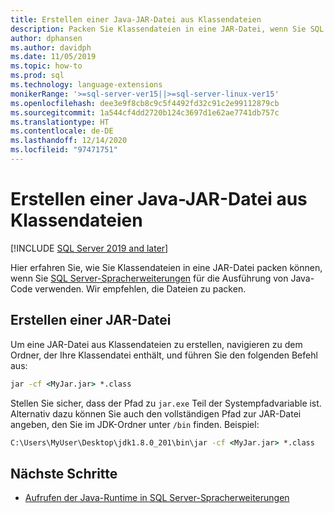 ```yaml
---
title: Erstellen einer Java-JAR-Datei aus Klassendateien
description: Packen Sie Klassendateien in eine JAR-Datei, wenn Sie SQL Server-Spracherweiterungen für die Ausführung von Java-Code verwenden.
author: dphansen
ms.author: davidph
ms.date: 11/05/2019
ms.topic: how-to
ms.prod: sql
ms.technology: language-extensions
monikerRange: '>=sql-server-ver15||>=sql-server-linux-ver15'
ms.openlocfilehash: dee3e9f8cb8c9c5f4492fd32c91c2e99112879cb
ms.sourcegitcommit: 1a544cf4dd2720b124c3697d1e62ae7741db757c
ms.translationtype: HT
ms.contentlocale: de-DE
ms.lasthandoff: 12/14/2020
ms.locfileid: "97471751"
---
```

# <a name="create-a-java-jar-file-from-class-files"></a>Erstellen einer Java-JAR-Datei aus Klassendateien
[!INCLUDE [SQL Server 2019 and later](../../includes/applies-to-version/sqlserver2019.md)]

Hier erfahren Sie, wie Sie Klassendateien in eine JAR-Datei packen können, wenn Sie [SQL Server-Spracherweiterungen](../language-extensions-overview.md) für die Ausführung von Java-Code verwenden. Wir empfehlen, die Dateien zu packen.

## <a name="create-a-jar-file"></a>Erstellen einer JAR-Datei

Um eine JAR-Datei aus Klassendateien zu erstellen, navigieren zu dem Ordner, der Ihre Klassendatei enthält, und führen Sie den folgenden Befehl aus:

```cmd
jar -cf <MyJar.jar> *.class
```

Stellen Sie sicher, dass der Pfad zu `jar.exe` Teil der Systempfadvariable ist. Alternativ dazu können Sie auch den vollständigen Pfad zur JAR-Datei angeben, den Sie im JDK-Ordner unter `/bin` finden. Beispiel:

```cmd
C:\Users\MyUser\Desktop\jdk1.8.0_201\bin\jar -cf <MyJar.jar> *.class
```

## <a name="next-steps"></a>Nächste Schritte

+ [Aufrufen der Java-Runtime in SQL Server-Spracherweiterungen](../how-to/call-java-from-sql.md)